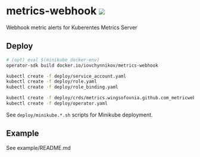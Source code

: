 # metrics-webhook <img src="https://travis-ci.com/wingsofovnia/metrics-webhook.svg?branch=master">
Webhook metric alerts for Kuberentes Metrics Server

## Deploy
```bash
# (opt) eval $(minikube docker-env)
operator-sdk build docker.io/iovchynnikov/metrics-webhook

kubectl create -f deploy/service_account.yaml
kubectl create -f deploy/role.yaml
kubectl create -f deploy/role_binding.yaml

kubectl create -f deploy/crds/metrics.wingsofovnia.github.com_metricwebhooks_crd.yaml
kubectl create -f deploy/operator.yaml 
```

See `deploy/minikube.*.sh` scripts for Minikube deployment.

## Example
See example/README.md
